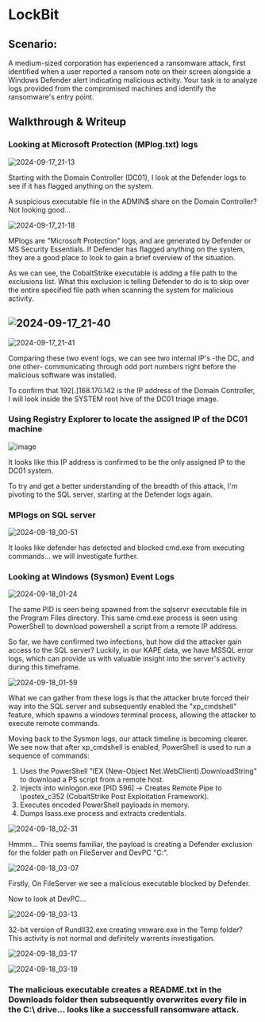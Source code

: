 # LockBit

## Scenario:

A medium-sized corporation has experienced a ransomware attack, first identified when a user reported a ransom note on their screen alongside a Windows Defender alert indicating malicious activity. Your task is to analyze logs provided from the compromised machines and identify the ransomware's entry point.

## Walkthrough & Writeup

### Looking at Microsoft Protection (MPlog.txt) logs
![2024-09-17_21-13](https://github.com/user-attachments/assets/6df25bd1-bdd5-4a60-a201-925ff9da4788)

Starting with the Domain Controller (DC01), I look at the Defender logs to see if it has flagged anything on the system.

A suspicious executable file in the ADMIN$ share on the Domain Controller? Not looking good...

![2024-09-17_21-18](https://github.com/user-attachments/assets/17ffac01-6d8e-4dfc-b90a-bba760a7e361)

MPlogs are "Microsoft Protection" logs, and are generated by Defender or MS Security Essentials. If Defender has flagged anything on the system, they are a good place to look to gain a brief overview of the situation.

As we can see, the CobaltStrike executable is adding a file path to the exclusions list. What this exclusion is telling Defender to do is to skip over the entire specified file path when scanning the system for malicious activity. 

![2024-09-17_21-40](https://github.com/user-attachments/assets/a144fe9e-ed2e-4f39-813d-bb7762a2c866) 
-----------------------------
![2024-09-17_21-41](https://github.com/user-attachments/assets/ca68fad1-0fb0-4b47-8e87-c6e273d22f15)

Comparing these two event logs, we can see two internal IP's -the DC, and one other- communicating through odd port numbers right before the malicious software was installed.

To confirm that 192[.]168.170.142 is the IP address of the Domain Controller, I will look inside the SYSTEM root hive of the DC01 triage image.

### Using Registry Explorer to locate the assigned IP of the DC01 machine
![image](https://github.com/user-attachments/assets/2ae4bd77-00c5-463b-addb-010f6d6600af)

It looks like this IP address is confirmed to be the only assigned IP to the DC01 system.

To try and get a better understanding of the breadth of this attack, I'm pivoting to the SQL server, starting at the Defender logs again.

### MPlogs on SQL server
![2024-09-18_00-51](https://github.com/user-attachments/assets/190334d8-66ab-47b8-a910-0a7ad1fdb4d6)

It looks like defender has detected and blocked cmd.exe from executing commands... we will investigate further.


### Looking at Windows (Sysmon) Event Logs
![2024-09-18_01-24](https://github.com/user-attachments/assets/a534d0b3-c850-4711-869a-0ecf71892685)

The same PID is seen being spawned from the sqlservr executable file in the Program Files directory. This same cmd.exe process is seen using PowerShell to download powershell a script from a remote IP address.

So far, we have confirmed two infections, but how did the attacker gain access to the SQL server? Luckily, in our KAPE data, we have MSSQL error logs, which can provide us with valuable insight into the server's activity during this timeframe.

![2024-09-18_01-59](https://github.com/user-attachments/assets/f021d4cd-abae-499e-b18e-3157cfcc8718)

What we can gather from these logs is that the attacker brute forced their way into the SQL server and subsequently enabled the "xp_cmdshell" feature, which spawns a windows terminal process, allowing the attacker to execute remote commands. 

Moving back to the Sysmon logs, our attack timeline is becoming clearer. We see now that after xp_cmdshell is enabled, PowerShell is used to run a sequence of commands:
1. Uses the PowerShell "IEX (New-Object Net.WebClient).DownloadString" to download a PS script from a remote host.
2. Injects into winlogon.exe [PID 596] -> Creates Remote Pipe to \postex_c352 (CobaltStrike Post Exploitation Framework).
3. Executes encoded PowerShell payloads in memory.
4. Dumps lsass.exe process and extracts credentials.

![2024-09-18_02-31](https://github.com/user-attachments/assets/df74830d-5008-49c0-89f9-009925bdcee0)

Hmmm... This seems familiar, the payload is creating a Defender exclusion for the folder path on FileServer and DevPC "C:\".

![2024-09-18_03-07](https://github.com/user-attachments/assets/8118d9d2-3f9c-4df0-81db-5d4edea98ca8)

Firstly, On FileServer we see a malicious executable blocked by Defender.

Now to look at DevPC...

![2024-09-18_03-13](https://github.com/user-attachments/assets/a1d86f9a-4256-4396-82eb-bb2cf58de538)

32-bit version of Rundll32.exe creating vmware.exe in the Temp folder? This activity is not normal and definitely warrents investigation.

![2024-09-18_03-17](https://github.com/user-attachments/assets/5f59fd04-6fea-4e31-bc76-95a4f612e9d4)

![2024-09-18_03-19](https://github.com/user-attachments/assets/6977ac4a-8ba2-4ca6-9bce-14be52d264c8)

### The malicious executable creates a README.txt in the Downloads folder then subsequently overwrites every file in the C:\ drive... looks like a successfull ransomware attack.

